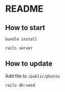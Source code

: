 # README

## How to start

```bundle install```

```rails server```

## How to update

Add file to `/public/photos`

```rails db:seed```